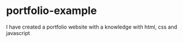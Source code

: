 # portfolio-example
 I have created a portfolio website with a knowledge with html, css and javascript
